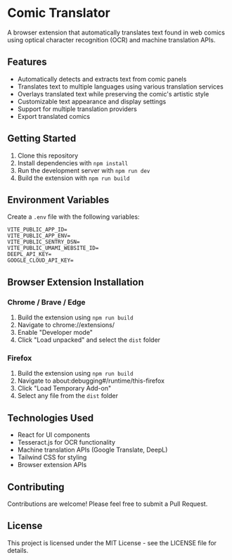 # Comic Translator

A browser extension that automatically translates text found in web comics using optical character recognition (OCR) and machine translation APIs.

## Features

- Automatically detects and extracts text from comic panels
- Translates text to multiple languages using various translation services
- Overlays translated text while preserving the comic's artistic style
- Customizable text appearance and display settings
- Support for multiple translation providers
- Export translated comics

## Getting Started

1. Clone this repository
2. Install dependencies with `npm install`
3. Run the development server with `npm run dev`
4. Build the extension with `npm run build`

## Environment Variables

Create a `.env` file with the following variables:

```
VITE_PUBLIC_APP_ID=
VITE_PUBLIC_APP_ENV=
VITE_PUBLIC_SENTRY_DSN=
VITE_PUBLIC_UMAMI_WEBSITE_ID=
DEEPL_API_KEY=
GOOGLE_CLOUD_API_KEY=
```

## Browser Extension Installation

### Chrome / Brave / Edge

1. Build the extension using `npm run build`
2. Navigate to chrome://extensions/
3. Enable "Developer mode"
4. Click "Load unpacked" and select the `dist` folder

### Firefox

1. Build the extension using `npm run build`
2. Navigate to about:debugging#/runtime/this-firefox
3. Click "Load Temporary Add-on"
4. Select any file from the `dist` folder

## Technologies Used

- React for UI components
- Tesseract.js for OCR functionality
- Machine translation APIs (Google Translate, DeepL)
- Tailwind CSS for styling
- Browser extension APIs

## Contributing

Contributions are welcome! Please feel free to submit a Pull Request.

## License

This project is licensed under the MIT License - see the LICENSE file for details.